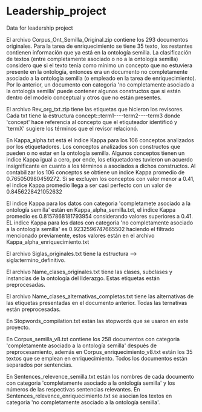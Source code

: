 # Leadership_project
Data for leadership project

El archivo Corpus_Ont_Semilla_Original.zip contiene los 293 documentos originales. Para la tarea de enriquecimiento se tiene 35 texto, los restantes contienen información que ya está en la ontología semilla. La clasificación de textos (entre completamente asociado o no a la ontología semilla) considero que si el texto tenía como mínimo un concepto que no estuviera presente en la ontología, entonces era un documento no completamente asociado a la ontología semilla (o empleado en la tarea de enriquecimiento). Por lo anterior, un documento con categoria 'no completamente asociado a la ontología semilla' puede contener algunos constructos que si están dentro del modelo conceptual y otros que no están presentes.

El archivo Rev_org_txt.zip tiene las etiquetas que hicieron los revisores. Cada txt tiene la estructura concept:::term1----term2----term3 donde 'concept' hace referencia al concepto que el etiquteador identificó y 'termX' sugiere los términos que el revisor relacionó.

En Kappa_alpha.txt está el indice Kappa para los 106 conceptos analizados por los etiquetadores. Los conceptos analizados son constructos que pueden o no estar en la ontología semilla. Algunos conceptos tienen un indice Kappa igual a cero, por ende, los etiquetadores tuvieron un acuerdo insignificante en cuanto a los términos a asociados a dichos constructos. Al contabilizar los 106 conceptos se obtiene un indice Kappa promedio de 0.765050980459272. Si se excluyen los conceptos con valor menor a 0.41, el indice Kappa promedio llega a ser casi perfecto con un valor de 0.8456228421052632

El indice Kappa para los datos con categoria 'completamete asociado a la ontología semilla' están en Kappa_alpha_semilla.txt, el indice Kappa promedio es 0.8157868181793954 considerando valores superiores a 0.41. EL indice Kappa para los datos con categoria 'no completamente asociado a la ontología semilla' es 0.9232596747665502 haciendo el filtrado mencionado previamente, estos valores están en el archivo Kappa_alpha_enriquecimiento.txt

El archivo Siglas_originales.txt tiene la estructura --> sigla:termino_definitivo.

El archivo Name_clases_originales.txt tiene las clases, subclases y instancias de la ontología del liderazgo. Estas etiquetas están preprocesadas.

El archivo Name_clases_alternativas_completas.txt tiene las alternativas de las etiquetas presentadas en el documento anterior. Todas las ternativas están preprocesadas.

En Stopwords_compilation.txt están las stopwords que se usaron en este proyecto.

En Corpus_semilla_v8.txt contiene los 258 documentos con categoria 'completamente asociado a la ontología semilla' después de preprocesamiento, además en Corpus_enriquecimiento_v8.txt están los 35 textos que se emplean en enriquecimiento. Todos los documentos están separados por sentencias.

En Sentences_relevence_semilla.txt están los nombres de cada documento con categoria 'completamente asociado a la ontología semilla' y los números de las respectivas sentencias relevantes. En Sentences_relevence_enriquecimiento.txt se asocian los textos en categoria 'no completamente asociado a la ontología semilla'.
